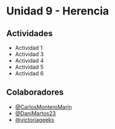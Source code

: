 # Unidad 9 - Herencia




## Actividades

 - Actividad 1
 - Actividad 3
 - Actividad 4
 - Actividad 5
 - Actividad 6

 


## Colaboradores

- [@CarlosMonteroMarin](https://github.com/CarlosMonteroMarin)
- [@DaniMartos23](https://github.com/DaniMartos23)
- [@victoriageeks](https://github.com/victoriageeks)

